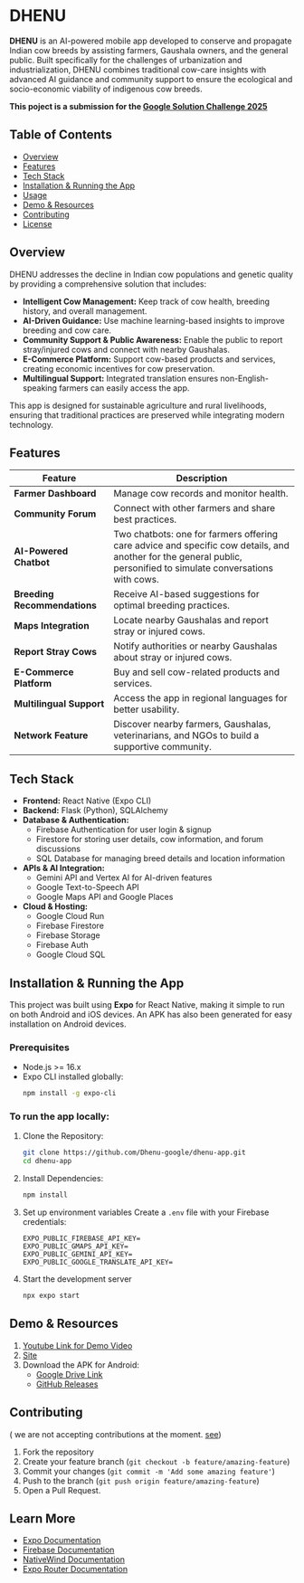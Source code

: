 # DHENU

**DHENU** is an AI-powered mobile app developed to conserve and propagate Indian cow breeds by assisting farmers, Gaushala owners, and the general public. Built specifically for the challenges of urbanization and industrialization, DHENU combines traditional cow-care insights with advanced AI guidance and community support to ensure the ecological and socio-economic viability of indigenous cow breeds.

**This poject is a submission for the [Google Solution Challenge 2025](https://vision.hack2skill.com/event/solutionschallenge2025?utm_source=hack2skill&utm_medium=homepage)**

## Table of Contents
- [Overview](#Overview)
- [Features](#Features)
- [Tech Stack](#Tech-stack)
- [Installation & Running the App](#installation--running-the-app)
- [Usage](#To-run-the-app-locally)
- [Demo & Resources](#demo--resources)
- [Contributing](#contributing)
- [License](#license)

## Overview
DHENU addresses the decline in Indian cow populations and genetic quality by providing a comprehensive solution that includes:
- **Intelligent Cow Management:** Keep track of cow health, breeding history, and overall management.
- **AI-Driven Guidance:** Use machine learning-based insights to improve breeding and cow care.
- **Community Support & Public Awareness:** Enable the public to report stray/injured cows and connect with nearby Gaushalas.
- **E-Commerce Platform:** Support cow-based products and services, creating economic incentives for cow preservation.
- **Multilingual Support:** Integrated translation ensures non-English-speaking farmers can easily access the app.

This app is designed for sustainable agriculture and rural livelihoods, ensuring that traditional practices are preserved while integrating modern technology.

## Features
| Feature                     | Description                                                                 |
|-----------------------------|-----------------------------------------------------------------------------|
| **Farmer Dashboard**        | Manage cow records and monitor health.                                     |
| **Community Forum**         | Connect with other farmers and share best practices.                       |
| **AI-Powered Chatbot**      | Two chatbots: one for farmers offering care advice and specific cow details, and another for the general public, personified to simulate conversations with cows. |
| **Breeding Recommendations**| Receive AI-based suggestions for optimal breeding practices.               |
| **Maps Integration**        | Locate nearby Gaushalas and report stray or injured cows.                  |
| **Report Stray Cows**       | Notify authorities or nearby Gaushalas about stray or injured cows.         |
| **E-Commerce Platform**     | Buy and sell cow-related products and services.                            |
| **Multilingual Support**    | Access the app in regional languages for better usability.                 |
| **Network Feature**         | Discover nearby farmers, Gaushalas, veterinarians, and NGOs to build a supportive community. |

## Tech Stack
- **Frontend:** React Native (Expo CLI)  
- **Backend:** Flask (Python), SQLAlchemy  
- **Database & Authentication:**  
  - Firebase Authentication for user login & signup  
  - Firestore for storing user details, cow information, and forum discussions  
  - SQL Database for managing breed details and location information  
- **APIs & AI Integration:**  
  - Gemini API and Vertex AI for AI-driven features  
  - Google Text-to-Speech API  
  - Google Maps API and Google Places  
- **Cloud & Hosting:**  
  - Google Cloud Run  
  - Firebase Firestore
  - Firebase Storage
  - Firebase Auth
  - Google Cloud SQL

## Installation & Running the App
This project was built using **Expo** for React Native, making it simple to run on both Android and iOS devices. An APK has also been generated for easy installation on Android devices.

### Prerequisites
- Node.js >= 16.x
- Expo CLI installed globally:
  ```bash
  npm install -g expo-cli
  ```

### To run the app locally:
1. Clone the Repository:
   ```bash
   git clone https://github.com/Dhenu-google/dhenu-app.git
   cd dhenu-app
   ```

2. Install Dependencies:
   ```bash
   npm install
   ```

3. Set up environment variables
   Create a `.env` file with your Firebase credentials:

   ```env
   EXPO_PUBLIC_FIREBASE_API_KEY=
   EXPO_PUBLIC_GMAPS_API_KEY=
   EXPO_PUBLIC_GEMINI_API_KEY=
   EXPO_PUBLIC_GOOGLE_TRANSLATE_API_KEY=
   ```
4. Start the development server
   ```bash
   npx expo start
   ```


## Demo & Resources
1. [Youtube Link for Demo Video](https://www.youtube.com/watch?v=mXnJqYwebF8)
2. [Site](dhenu-app.github.io)
3. Download the APK for Android:
   - [Google Drive Link](https://drive.google.com/drive/u/0/folders/1_qJ92q6UIrPFRnFsFeUGSRQa6IS2mXy2)
   - [GitHub Releases](https://github.com/Dhenu-google/dhenu-app/releases)

## Contributing
( we are not accepting contributions at the moment. [see](#dhenu))
1. Fork the repository
2. Create your feature branch (`git checkout -b feature/amazing-feature`)
3. Commit your changes (`git commit -m 'Add some amazing feature'`)
4. Push to the branch (`git push origin feature/amazing-feature`)
5. Open a Pull Request.

## Learn More

- [Expo Documentation](https://docs.expo.dev/)
- [Firebase Documentation](https://firebase.google.com/docs)
- [NativeWind Documentation](https://www.nativewind.dev/getting-started/expo-router)
- [Expo Router Documentation](https://docs.expo.dev/router/introduction/)


